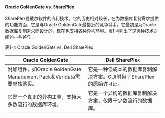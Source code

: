 #### Oracle GoldenGate vs. SharePlex

​	SharePlex是戴尔软件的专利技术。它的历史相对较长，在为数据库复制需求提供的功能方面，它是与Oracle GoldenGate最接近的竞争对手。它最初是为Oracle数据库复制需求而设计的，现在也支持各种异构环境。表1-4列出了这两种技术之间的一些差异。

表1-4 Oracle GoldenGate vs. Dell SharePlex

| Oracle GoldenGate                                            | Dell SharePlex                                               |
| ------------------------------------------------------------ | ------------------------------------------------------------ |
| 附加组件，如Oracle GoldenGate Management Pack和Veridata需要单独购买。 | 它是一种低成本的数据库复制解决方案。GUI附带了SharePlex的原始许可证。 |
| 它是一个真正的异构工具，支持大多数流行的数据库环境。         | 它是一个异构的数据库复制解决方案，仅限于少数流行的数据库。   |

